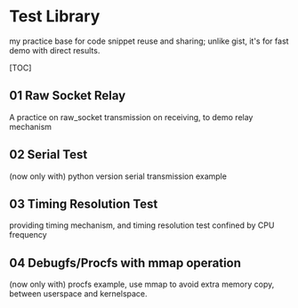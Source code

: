 # Test Library

my practice base for code snippet reuse and sharing; unlike gist, it's for fast demo with direct results.

[TOC]

## 01 Raw Socket Relay

A practice on raw_socket transmission on receiving, to demo relay mechanism

## 02 Serial Test

(now only with) python version serial transmission example

## 03 Timing Resolution Test

providing timing mechanism, and timing resolution test confined by CPU frequency

## 04 Debugfs/Procfs with mmap operation

(now only with) procfs example, use mmap to avoid extra memory copy, between userspace and kernelspace.
